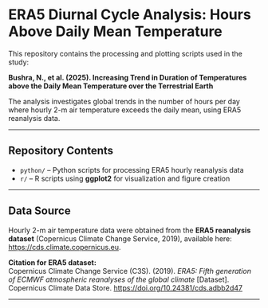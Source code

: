 # ERA5 Diurnal Cycle Analysis: Hours Above Daily Mean Temperature

This repository contains the processing and plotting scripts used in the study:

**Bushra, N., et al. (2025). Increasing Trend in Duration of Temperatures above the Daily Mean Temperature over the Terrestrial Earth**  

The analysis investigates global trends in the number of hours per day where hourly 2-m air temperature exceeds the daily mean, using ERA5 reanalysis data. 

---

## Repository Contents

- `python/` – Python scripts for processing ERA5 hourly reanalysis data  
- `r/` – R scripts using **ggplot2** for visualization and figure creation  

---

## Data Source

Hourly 2-m air temperature data were obtained from the **ERA5 reanalysis dataset** (Copernicus Climate Change Service, 2019), available here: https://cds.climate.copernicus.eu.  

**Citation for ERA5 dataset:**  
Copernicus Climate Change Service (C3S). (2019). *ERA5: Fifth generation of ECMWF atmospheric reanalyses of the global climate* [Dataset]. Copernicus Climate Data Store. https://doi.org/10.24381/cds.adbb2d47  

---
